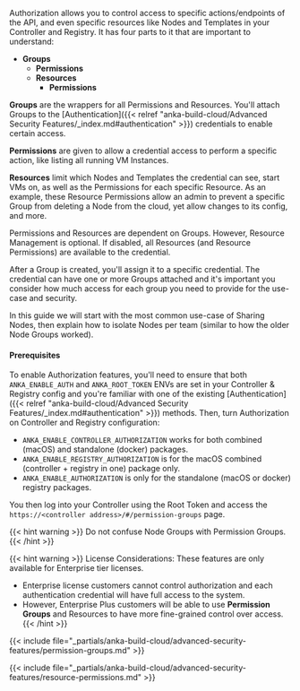 ---
---

Authorization allows you to control access to specific actions/endpoints of the API, and even specific resources like Nodes and Templates in your Controller and Registry. It has four parts to it that are important to understand:

- **Groups**
    - **Permissions**
    - **Resources**
      - **Permissions**

**Groups** are the wrappers for all Permissions and Resources. You'll attach Groups to the [Authentication]({{< relref "anka-build-cloud/Advanced Security Features/_index.md#authentication" >}}) credentials to enable certain access.

**Permissions** are given to allow a credential access to perform a specific action, like listing all running VM Instances.

**Resources** limit which Nodes and Templates the credential can see, start VMs on, as well as the Permissions for each specific Resource. As an example, these Resource Permissions allow an admin to prevent a specific Group from deleting a Node from the cloud, yet allow changes to its config, and more.

Permissions and Resources are dependent on Groups. However, Resource Management is optional. If disabled, all Resources (and Resource Permissions) are available to the credential.

After a Group is created, you'll assign it to a specific credential. The credential can have one or more Groups attached and it's important you consider how much access for each group you need to provide for the use-case and security. 

In this guide we will start with the most common use-case of Sharing Nodes, then explain how to isolate Nodes per team (similar to how the older Node Groups worked).

#### Prerequisites

To enable Authorization features, you'll need to ensure that both `ANKA_ENABLE_AUTH` and `ANKA_ROOT_TOKEN` ENVs are set in your Controller & Registry config and you're familiar with one of the existing [Authentication]({{< relref "anka-build-cloud/Advanced Security Features/_index.md#authentication" >}}) methods. Then, turn Authorization on Controller and Registry configuration:

- `ANKA_ENABLE_CONTROLLER_AUTHORIZATION` works for both combined (macOS) and standalone (docker) packages.
- `ANKA_ENABLE_REGISTRY_AUTHORIZATION` is for the macOS combined (controller + registry in one) package only.
- `ANKA_ENABLE_AUTHORIZATION` is only for the standalone (macOS or docker) registry packages.

You then log into your Controller using the Root Token and access the `https://<controller address>/#/permission-groups` page.

{{< hint warning >}}
Do not confuse Node Groups with Permission Groups.
{{< /hint >}}

{{< hint warning >}}
License Considerations: These features are only available for Enterprise tier licenses. 
- Enterprise license customers cannot control authorization and each authentication credential will have full access to the system.
- However, Enterprise Plus customers will be able to use **Permission Groups** and Resources to have more fine-grained control over access.
{{< /hint >}}

{{< include file="_partials/anka-build-cloud/advanced-security-features/permission-groups.md" >}}

{{< include file="_partials/anka-build-cloud/advanced-security-features/resource-permissions.md" >}}